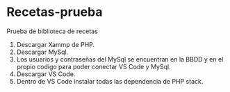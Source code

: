 # Recetas-prueba
Prueba de biblioteca de recetas

1. Descargar Xammp de PHP.
2. Descargar MySql.
3. Los usuarios y contraseñas del MySql se encuentran en la BBDD y en el propio codigo para poder conectar VS Code y MySql.
4. Descargar VS Code.
5. Dentro de VS Code instalar todas las dependencia de PHP stack.

